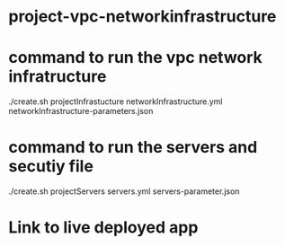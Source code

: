 # project-vpc-networkinfrastructure

# command to run the vpc network infratructure
./create.sh projectInfrastucture networkInfrastructure.yml networkInfrastructure-parameters.json

# command to run the servers and secutiy file
./create.sh projectServers servers.yml servers-parameter.json

# Link to live deployed app


